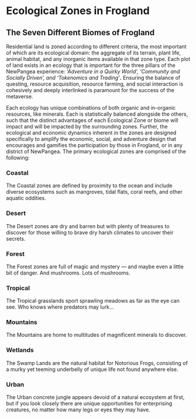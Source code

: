# Ecological Zones in Frogland

## The Seven Different Biomes of Frogland

Residential land is zoned according to different criteria, the most important of which are its ecological domain: the aggregate of its terrain, plant life, animal habitat, and any inorganic items available in that zone type. Each plot of land exists in an ecology that is important for the three pillars of the NewPangea experience: _‘Adventure in a Quirky World’, ‘Community and Socially Driven’, and ‘Tokenomics and Trading’_**.** Ensuring the balance of questing, resource acquisition, resource farming, and social interaction is cohesively and deeply interlinked is paramount for the success of the metaverse.

Each ecology has unique combinations of both organic and in-organic resources, like minerals. Each is statistically balanced alongside the others, such that the distinct advantages of each Ecological Zone or biome will impact and will be impacted by the surrounding zones. Further, the ecological and economic dynamics inherent in the zones are designed specifically to amplify the economic, social, and adventure design that encourages and gamifies the participation by those in Frogland, or in any district of NewPangea. The primary ecological zones are comprised of the following:

### **Coastal**

The Coastal zones are defined by proximity to the ocean and include diverse ecosystems such as mangroves, tidal flats, coral reefs, and other aquatic oddities.

### **Desert**

The Desert zones are dry and barren but with plenty of treasures to discover for those willing to brave dry harsh climates to uncover their secrets.

### **Forest**

The Forest zones are full of magic and mystery — and maybe even a little bit of danger. And mushrooms. Lots of mushrooms.

### **Tropical**

The Tropical grasslands sport sprawling meadows as far as the eye can see. Who knows where predators may lurk…

### **Mountains**

The Mountains are home to multitudes of magnificent minerals to discover.

### **Wetlands**

The Swamp Lands are the natural habitat for Notorious Frogs, consisting of a murky yet teeming underbelly of unique life not found anywhere else.

### **Urban**

The Urban concrete jungle appears devoid of a natural ecosystem at first, but if you look closely there are unique opportunities for enterprising creatures, no matter how many legs or eyes they may have.

